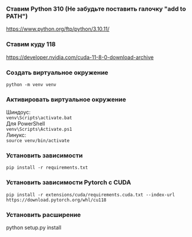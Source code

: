 ### Ставим Python 310 (Не забудьте поставить галочку "add to PATH")
https://www.python.org/ftp/python/3.10.11/

### Ставим куду 118
https://developer.nvidia.com/cuda-11-8-0-download-archive

### Создать виртуальное окружение
`python -m venv venv`

### Активировать виртуальное окружение
Шиндоус:  
`venv\Scripts\activate.bat`  
Для PowerShell  
`venv\Scripts\Activate.ps1`  
Линукс:  
`source venv/bin/activate`

### Установить зависимости
`pip install -r requirements.txt`

### Установить зависимости Pytorch с CUDA
`pip install -r extensions/cuda/requirements.cuda.txt --index-url https://download.pytorch.org/whl/cu118`

### Установить расширение
python setup.py install